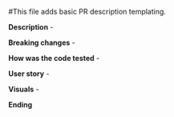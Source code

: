 #This file adds basic PR description templating.

**Description** -

**Breaking changes** -

**How was the code tested** -

**User story** -

**Visuals** -


**Ending**
